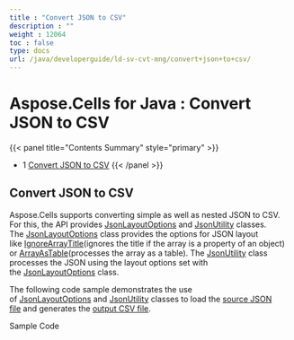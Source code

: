 ```yaml
---
title : "Convert JSON to CSV" 
description : "" 
weight : 12064 
toc : false
type: docs
url: /java/developerguide/ld-sv-cvt-mng/convert+json+to+csv/
---
```


# Aspose.Cells for Java : Convert JSON to CSV


{{< panel title="Contents Summary" style="primary" >}}
*   1 [Convert JSON to CSV](#convert-json-to-csv)
{{< /panel >}}
## Convert JSON to CSV

Aspose.Cells supports converting simple as well as nested JSON to CSV. For this, the API provides [JsonLayoutOptions](https://apireference.aspose.com/java/cells/com.aspose.cells/JsonLayoutOptions) and [JsonUtility](https://apireference.aspose.com/java/cells/com.aspose.cells/JsonUtility) classes. The [JsonLayoutOptions](https://apireference.aspose.com/java/cells/com.aspose.cells/JsonLayoutOptions) class provides the options for JSON layout like [IgnoreArrayTitle](https://apireference.aspose.com/java/cells/com.aspose.cells/jsonlayoutoptions#IgnoreArrayTitle)(ignores the title if the array is a property of an object) or [ArrayAsTable](https://apireference.aspose.com/java/cells/com.aspose.cells/jsonlayoutoptions#ArrayAsTable)(processes the array as a table). The [JsonUtility](https://apireference.aspose.com/java/cells/com.aspose.cells/JsonUtility) class processes the JSON using the layout options set with the [JsonLayoutOptions](https://apireference.aspose.com/java/cells/com.aspose.cells/JsonLayoutOptions) class.

The following code sample demonstrates the use of [JsonLayoutOptions](https://apireference.aspose.com/java/cells/com.aspose.cells/JsonLayoutOptions) and [JsonUtility](https://apireference.aspose.com/java/cells/com.aspose.cells/JsonUtility) classes to load the [source JSON file](https://docs.aspose.com/download/attachments/104267878/SampleJson.json?version=1&modificationDate=1582825037682&api=v2) and generates the [output CSV file](https://docs.aspose.com/download/attachments/104267878/SampleJson_out.csv?version=1&modificationDate=1582825037684&api=v2).

Sample Code

